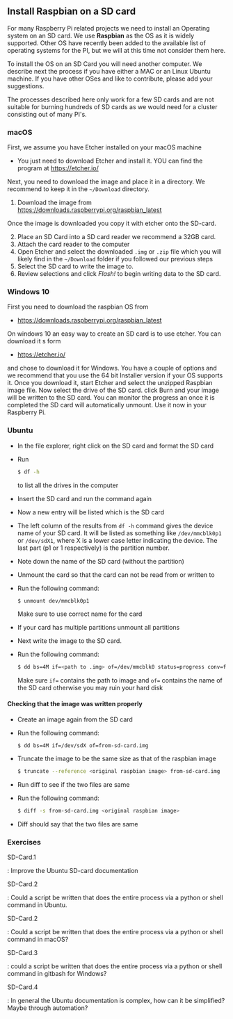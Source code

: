 ## Install Raspbian on a SD card

For many Raspberry Pi related projects we need to install an Operating
system on an SD card. We use **Raspbian** as the OS as it is widely
supported. Other OS have recently been added to the available list of
operating systems for the PI, but we will at this time not consider
them here.

To install the OS on an SD Card you will need another computer. We
describe next the process if you have either a MAC or an Linux Ubuntu
machine. If you have other OSes and like to contribute, please add
your suggestions.

The processes described here only work for a few SD cards and are not
suitable for burning hundreds of SD cards as we would need for a
cluster consisting out of many PI's.

### macOS

First, we assume you have Etcher installed on your macOS machine

* You just need to download Etcher and install it. YOU can find the program at
  <https://etcher.io/>

Next, you need to download the image and place it in a directory. We
recommend to keep it in the `~/Download` directory.

1. Download the image from <https://downloads.raspberrypi.org/raspbian_latest>

Once the image is downloaded you copy it with etcher onto the SD-card.

2. Place an SD Card into a SD card reader we recommend a 32GB card.
3. Attach the card reader to the computer
4. Open Etcher and select the downloaded `.img` or `.zip`
   file which you will likely find in the `~/Download` folder if you
   followed our previous steps
5. Select the SD card to write the image to.
6. Review selections and click *Flash!* to begin writing data to the SD
  card.

### Windows 10

First you need to download the raspbian OS from

* <https://downloads.raspberrypi.org/raspbian_latest>

On windows 10 an easy way to create an SD card is to use etcher. You
can download it s form

* <https://etcher.io/>

and chose to download it for Windows. You have a couple of options and
we recommend that you use the 64 bit Installer version if your OS
supports it.  Once you download it, start Etcher and select the
unzipped Raspbian image file. Now select the drive of the SD
card. click Burn and your image will be written to the SD card. You
can monitor the progress an once it is completed the SD card will
automatically unmount. Use it now in your Raspberry Pi.


### Ubuntu

* In the file explorer, right click on the SD card and format the SD card
* Run

  ```bash
  $ df -h
  ```

  to list all the drives in the computer
* Insert the SD card and run the command again
* Now a new entry will be listed which is the SD card
* The left column of the results from `df -h` command gives the device
  name of your SD card.  It will be listed as something like
  `/dev/mmcblk0p1` or `/dev/sdX1`, where X is a lower case letter
  indicating the device.  The last part (p1 or 1 respectively) is the
  partition number.
* Note down the name of the SD card (without the partition)
* Unmount the card so that the card can not be read from or written to
* Run the following command: 

  ```bash
  $ unmount dev/mmcblk0p1
  ``` 

  Make sure to use correct name for the card
* If your card has multiple partitions unmount all partitions
* Next write the image to the SD card.
* Run the following command:

  ```bash
  $ dd bs=4M if=<path to .img> of=/dev/mmcblk0 status=progress conv=fsunc
  ```
  
  Make sure `if=` contains the path to image and `of=` contains the name 
  of the SD card otherwise you may ruin your hard disk

#### Checking that the image was written properly

* Create an image again from the SD card
* Run the following command:

  ```bash
  $ dd bs=4M if=/dev/sdX of=from-sd-card.img
  ```

* Truncate the image to be the same size as that of the raspbian image

  ```bash
  $ truncate --reference <original raspbian image> from-sd-card.img
  ```
  
* Run diff to see if the two files are same
* Run the following command:

  ```bash
  $ diff -s from-sd-card.img <original raspbian image>
  ```
  
* Diff should say that the two files are same

### Exercises

SD-Card.1

: Improve the Ubuntu SD-card documentation

SD-Card.2

: Could a script be written that does the entire process via a python
  or shell command in Ubuntu.

SD-Card.2

: Could a script be written that does the entire process via a python
  or shell command in macOS?

SD-Card.3

: could a script be written that does the entire process via a python
  or shell command in gitbash for Windows?

SD-Card.4

: In general the Ubuntu documentation is complex, how can it be
  simplified? Maybe through automation?

